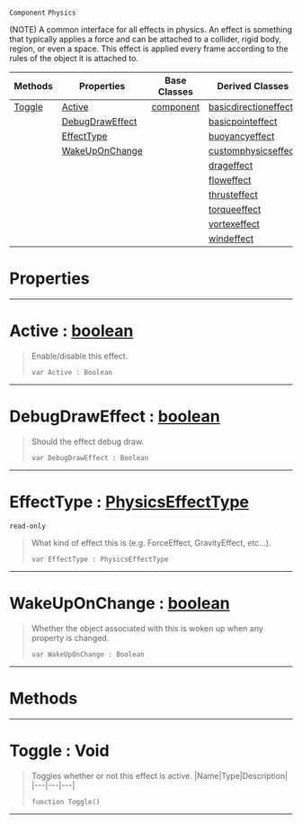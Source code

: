  `Component` `Physics`



(NOTE) A common interface for all effects in physics. An effect is something that typically applies a force and can be attached to a collider, rigid body, region, or even a space. This effect is applied every frame according to the rules of the object it is attached to.

|Methods|Properties|Base Classes|Derived Classes|
|---|---|---|---|
|[ Toggle](https://github.com/PlasmaEngine/PlasmaDocs/tree/master/docs/C%2B%2B/code_reference/class_reference/physicseffect.markdown#toggle-void)|[ Active](https://github.com/PlasmaEngine/PlasmaDocs/tree/master/docs/C%2B%2B/code_reference/class_reference/physicseffect.markdown#active-plasma-engine-docum)|[component](https://github.com/PlasmaEngine/PlasmaDocs/tree/master/docs/C%2B%2B/code_reference/class_reference/component.markdown)|[basicdirectioneffect](https://github.com/PlasmaEngine/PlasmaDocs/tree/master/docs/C%2B%2B/code_reference/class_reference/basicdirectioneffect.markdown)|
| |[ DebugDrawEffect](https://github.com/PlasmaEngine/PlasmaDocs/tree/master/docs/C%2B%2B/code_reference/class_reference/physicseffect.markdown#debugdraweffect-plasma-eng)| |[basicpointeffect](https://github.com/PlasmaEngine/PlasmaDocs/tree/master/docs/C%2B%2B/code_reference/class_reference/basicpointeffect.markdown)|
| |[ EffectType](https://github.com/PlasmaEngine/PlasmaDocs/tree/master/docs/C%2B%2B/code_reference/class_reference/physicseffect.markdown#effecttype-plasma-engine-d)| |[buoyancyeffect](https://github.com/PlasmaEngine/PlasmaDocs/tree/master/docs/C%2B%2B/code_reference/class_reference/buoyancyeffect.markdown)|
| |[ WakeUpOnChange](https://github.com/PlasmaEngine/PlasmaDocs/tree/master/docs/C%2B%2B/code_reference/class_reference/physicseffect.markdown#wakeuponchange-plasma-engi)| |[customphysicseffect](https://github.com/PlasmaEngine/PlasmaDocs/tree/master/docs/C%2B%2B/code_reference/class_reference/customphysicseffect.markdown)|
| | | |[drageffect](https://github.com/PlasmaEngine/PlasmaDocs/tree/master/docs/C%2B%2B/code_reference/class_reference/drageffect.markdown)|
| | | |[floweffect](https://github.com/PlasmaEngine/PlasmaDocs/tree/master/docs/C%2B%2B/code_reference/class_reference/floweffect.markdown)|
| | | |[thrusteffect](https://github.com/PlasmaEngine/PlasmaDocs/tree/master/docs/C%2B%2B/code_reference/class_reference/thrusteffect.markdown)|
| | | |[torqueeffect](https://github.com/PlasmaEngine/PlasmaDocs/tree/master/docs/C%2B%2B/code_reference/class_reference/torqueeffect.markdown)|
| | | |[vortexeffect](https://github.com/PlasmaEngine/PlasmaDocs/tree/master/docs/C%2B%2B/code_reference/class_reference/vortexeffect.markdown)|
| | | |[windeffect](https://github.com/PlasmaEngine/PlasmaDocs/tree/master/docs/C%2B%2B/code_reference/class_reference/windeffect.markdown)|


 #  Properties


---  
 #  Active : [boolean](https://github.com/PlasmaEngine/PlasmaDocs/tree/master/docs/C%2B%2B/code_reference/lightning_base_types/boolean.markdown)

> Enable/disable this effect.
> ``` lang=cpp, name=Lightning
> var Active : Boolean


---  
 #  DebugDrawEffect : [boolean](https://github.com/PlasmaEngine/PlasmaDocs/tree/master/docs/C%2B%2B/code_reference/lightning_base_types/boolean.markdown)

> Should the effect debug draw.
> ``` lang=cpp, name=Lightning
> var DebugDrawEffect : Boolean


---  
 #  EffectType : [PhysicsEffectType](https://github.com/PlasmaEngine/PlasmaDocs/tree/master/docs/C%2B%2B/code_reference/enum_reference.markdown#physicseffecttype)

 `read-only`

> What kind of effect this is (e.g. ForceEffect, GravityEffect, etc...).
> ``` lang=cpp, name=Lightning
> var EffectType : PhysicsEffectType


---  
 #  WakeUpOnChange : [boolean](https://github.com/PlasmaEngine/PlasmaDocs/tree/master/docs/C%2B%2B/code_reference/lightning_base_types/boolean.markdown)

> Whether the object associated with this is woken up when any property is changed.
> ``` lang=cpp, name=Lightning
> var WakeUpOnChange : Boolean


---  
 #  Methods


---  
 #  Toggle : Void

> Toggles whether or not this effect is active.
> |Name|Type|Description|
> |---|---|---|
> ``` lang=cpp, name=Lightning
> function Toggle()
> ``` 


---  
 

 